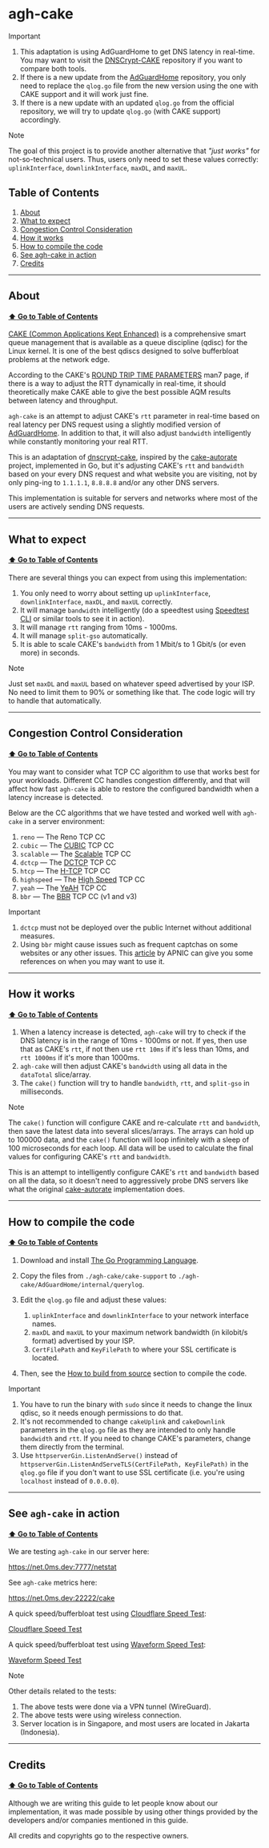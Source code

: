 # agh-cake

> [!IMPORTANT]
>
> 1. This adaptation is using AdGuardHome to get DNS latency in real-time. You may want to visit the [DNSCrypt-CAKE](https://github.com/galpt/dnscrypt-cake) repository if you want to compare both tools.
> 2. If there is a new update from the [AdGuardHome](https://github.com/AdguardTeam/AdGuardHome) repository, you only need to replace the `qlog.go` file from the new version using the one with CAKE support and it will work just fine.
> 3. If there is a new update with an updated `qlog.go` from the official repository, we will try to update `qlog.go` (with CAKE support) accordingly.

> [!NOTE]
>
> The goal of this project is to provide another alternative that *"just works"* for not-so-technical users. Thus, users only need to set these values correctly: `uplinkInterface`, `downlinkInterface`, `maxDL`, and `maxUL`.

## Table of Contents

1. [About](https://github.com/galpt/agh-cake?tab=readme-ov-file#about)
2. [What to expect](https://github.com/galpt/agh-cake?tab=readme-ov-file#what-to-expect)
3. [Congestion Control Consideration](https://github.com/galpt/agh-cake?tab=readme-ov-file#congestion-control-consideration)
4. [How it works](https://github.com/galpt/agh-cake?tab=readme-ov-file#how-it-works)
5. [How to compile the code](https://github.com/galpt/agh-cake?tab=readme-ov-file#how-to-compile-the-code)
6. [See agh-cake in action](https://github.com/galpt/agh-cake?tab=readme-ov-file#see-agh-cake-in-action)
7. [Credits](https://github.com/galpt/agh-cake?tab=readme-ov-file#credits)

* * *

## About
#### [:arrow_up: Go to Table of Contents](https://github.com/galpt/agh-cake?tab=readme-ov-file#table-of-contents)

[CAKE (Common Applications Kept Enhanced)](https://www.bufferbloat.net/projects/codel/wiki/CakeTechnical/) is a comprehensive smart queue management that is available as a queue discipline (qdisc) for the Linux kernel. It is one of the best qdiscs designed to solve bufferbloat problems at the network edge.

According to the CAKE's [ROUND TRIP TIME PARAMETERS](https://man7.org/linux/man-pages/man8/tc-cake.8.html) man7 page, if there is a way to adjust the RTT dynamically in real-time, it should theoretically make CAKE able to give the best possible AQM results between latency and throughput.

`agh-cake` is an attempt to adjust CAKE's `rtt` parameter in real-time based on real latency per DNS request using a slightly modified version of [AdGuardHome](https://github.com/AdguardTeam/AdGuardHome). In addition to that, it will also adjust `bandwidth` intelligently while constantly monitoring your real RTT.

This is an adaptation of [dnscrypt-cake](https://github.com/galpt/dnscrypt-cake), inspired by the [cake-autorate](https://github.com/lynxthecat/cake-autorate) project, implemented in Go, but it's adjusting CAKE's `rtt` and `bandwidth` based on your every DNS request and what website you are visiting, not by only ping-ing to `1.1.1.1`, `8.8.8.8` and/or any other DNS servers.

This implementation is suitable for servers and networks where most of the users are actively sending DNS requests.

* * *

## What to expect
#### [:arrow_up: Go to Table of Contents](https://github.com/galpt/agh-cake?tab=readme-ov-file#table-of-contents)

There are several things you can expect from using this implementation:
1. You only need to worry about setting up `uplinkInterface`, `downlinkInterface`, `maxDL`, and `maxUL` correctly.
2. It will manage `bandwidth` intelligently (do a speedtest using [Speedtest CLI](https://www.speedtest.net/apps/cli) or similar tools to see it in action).
3. It will manage `rtt` ranging from 10ms - 1000ms.
4. It will manage `split-gso` automatically.
5. It is able to scale CAKE's `bandwidth` from 1 Mbit/s to 1 Gbit/s (or even more) in seconds.

> [!NOTE]
>
> Just set `maxDL` and `maxUL` based on whatever speed advertised by your ISP. No need to limit them to 90% or something like that. The code logic will try to handle that automatically.

* * *

## Congestion Control Consideration
#### [:arrow_up: Go to Table of Contents](https://github.com/galpt/agh-cake?tab=readme-ov-file#table-of-contents)

You may want to consider what TCP CC algorithm to use that works best for your workloads.
Different CC handles congestion differently, and that will affect how fast `agh-cake` is able to restore the configured bandwidth when a latency increase is detected.

Below are the CC algorithms that we have tested and worked well with `agh-cake` in a server environment:
1. `reno` — The Reno TCP CC
2. `cubic` — The [CUBIC](https://en.wikipedia.org/wiki/CUBIC_TCP) TCP CC
3. `scalable` — The [Scalable](https://en.wikipedia.org/wiki/Scalable_TCP) TCP CC
4. `dctcp` — The [DCTCP](https://datatracker.ietf.org/doc/html/rfc8257) TCP CC
5. `htcp` — The [H-TCP](https://en.wikipedia.org/wiki/H-TCP) TCP CC
6. `highspeed` — The [High Speed](https://en.wikipedia.org/wiki/HSTCP) TCP CC
7. `yeah` — The [YeAH](https://www.gdt.id.au/~gdt/presentations/2010-07-06-questnet-tcp/reference-materials/papers/baiocchi+castellani+vacirca-yeah-tcp-yet-another-highspeed-tcp.pdf) TCP CC
8. `bbr` — The [BBR](https://github.com/google/bbr) TCP CC (v1 and v3)

> [!IMPORTANT]
>
> 1. `dctcp` must not be deployed over the public Internet without additional measures.
> 2. Using `bbr` might cause issues such as frequent captchas on some websites or any other issues. This [article](https://blog.apnic.net/2020/01/10/when-to-use-and-not-use-bbr/) by APNIC can give you some references on when you may want to use it.

* * *

## How it works
#### [:arrow_up: Go to Table of Contents](https://github.com/galpt/agh-cake?tab=readme-ov-file#table-of-contents)

1. When a latency increase is detected, `agh-cake` will try to check if the DNS latency is in the range of 10ms - 1000ms or not.
If yes, then use that as CAKE's `rtt`, if not then use `rtt 10ms` if it's less than 10ms, and `rtt 1000ms` if it's more than 1000ms.
2. `agh-cake` will then adjust CAKE's `bandwidth` using all data in the `dataTotal` slice/array.
3. The `cake()` function will try to handle `bandwidth`, `rtt`, and `split-gso` in milliseconds.

> [!NOTE]
>
> The `cake()` function will configure CAKE and re-calculate `rtt` and `bandwidth`, then save the latest data into several slices/arrays. The arrays can hold up to 100000 data, and the `cake()` function will loop infinitely with a sleep of 100 microseconds for each loop. All data will be used to calculate the final values for configuring CAKE's `rtt` and `bandwidth`.
>
> This is an attempt to intelligently configure CAKE's `rtt` and `bandwidth` based on all the data, so it doesn't need to aggressively probe DNS servers like what the original [cake-autorate](https://github.com/lynxthecat/cake-autorate) implementation does.

* * *

## How to compile the code
#### [:arrow_up: Go to Table of Contents](https://github.com/galpt/agh-cake?tab=readme-ov-file#table-of-contents)

1. Download and install [The Go Programming Language](https://go.dev/).
2. Copy the files from `./agh-cake/cake-support` to `./agh-cake/AdGuardHome/internal/querylog`.
3. Edit the `qlog.go` file and adjust these values:
   1. `uplinkInterface` and `downlinkInterface` to your network interface names.
   2. `maxDL` and `maxUL` to your maximum network bandwidth (in kilobit/s format) advertised by your ISP.
   3. `CertFilePath` and `KeyFilePath` to where your SSL certificate is located.


4. Then, see the [How to build from source](https://github.com/AdguardTeam/AdGuardHome?tab=readme-ov-file#how-to-build) section to compile the code.

> [!IMPORTANT]
> 1. You have to run the binary with `sudo` since it needs to change the linux qdisc, so it needs enough permissions to do that.
> 2. It's not recommended to change `cakeUplink` and `cakeDownlink` parameters in the `qlog.go` file as they are intended to only handle `bandwidth` and `rtt`. If you need to change CAKE's parameters, change them directly from the terminal.
> 3. Use `httpserverGin.ListenAndServe()` instead of `httpserverGin.ListenAndServeTLS(CertFilePath, KeyFilePath)` in the `qlog.go` file if you don't want to use SSL certificate (i.e. you're using `localhost` instead of `0.0.0.0`).

* * *

## See `agh-cake` in action
#### [:arrow_up: Go to Table of Contents](https://github.com/galpt/agh-cake?tab=readme-ov-file#table-of-contents)

We are testing `agh-cake` in our server here:

https://net.0ms.dev:7777/netstat

See `agh-cake` metrics here:

https://net.0ms.dev:22222/cake

A quick speed/bufferbloat test using [Cloudflare Speed Test](https://speed.cloudflare.com/):

[Cloudflare Speed Test](https://cdn1.0ms.dev/1/cf.mp4)

A quick speed/bufferbloat test using [Waveform Speed Test](https://www.waveform.com/tools/bufferbloat):

[Waveform Speed Test](https://cdn1.0ms.dev/1/wvform.mp4)

> [!NOTE]
>
> Other details related to the tests:
>
> 1. The above tests were done via a VPN tunnel (WireGuard).
> 2. The above tests were using wireless connection.
> 3. Server location is in Singapore, and most users are located in Jakarta (Indonesia).

* * *

## Credits
#### [:arrow_up: Go to Table of Contents](https://github.com/galpt/agh-cake?tab=readme-ov-file#table-of-contents)

Although we are writing this guide to let people know about our implementation, it was made possible by using other things provided by the developers and/or companies mentioned in this guide.

All credits and copyrights go to the respective owners.
